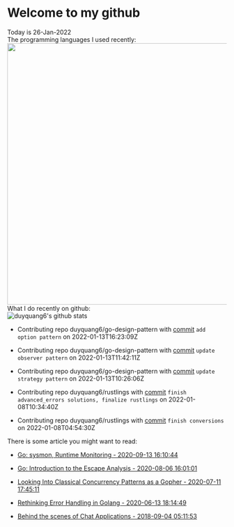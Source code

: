 # Welcome to my github 
Today is 26-Jan-2022\
The programming languages I used recently:\
<img src="https://wakatime.com/share/@duyquang6/fbe267a6-a29b-4a1a-b769-c566a361c376.svg" width="600">\
What I do recently on github:\
![duyquang6's github stats](https://github-readme-stats.vercel.app/api?username=duyquang6&layout=compact&hide=stars,prs,contribs,issues)

 - Contributing repo duyquang6/go-design-pattern with [commit](https://github.com/duyquang6/go-design-pattern/commit/b70acbda5ac8ccafdb7fca3172e510035600c3ce) `add option pattern` on  2022-01-13T16:23:09Z

 - Contributing repo duyquang6/go-design-pattern with [commit](https://github.com/duyquang6/go-design-pattern/commit/9af7b8ea547f88ad413122f592fd239255772801) `update observer pattern` on  2022-01-13T11:42:11Z

 - Contributing repo duyquang6/go-design-pattern with [commit](https://github.com/duyquang6/go-design-pattern/commit/f55ba8d957101e239fc67cd21244f17cec1f40fb) `update strategy pattern` on  2022-01-13T10:26:06Z

 - Contributing repo duyquang6/rustlings with [commit](https://github.com/duyquang6/rustlings/commit/85cc60ede8f20441315e862187350d10f79f8bd7) `finish advanced_errors solutions, finalize rustlings` on  2022-01-08T10:34:40Z

 - Contributing repo duyquang6/rustlings with [commit](https://github.com/duyquang6/rustlings/commit/d5bcce03a73a753e117a361becaa24c65b1b635c) `finish conversions` on  2022-01-08T04:54:30Z

There is some article you might want to read:

 - [Go: sysmon, Runtime Monitoring - 2020-09-13 16:10:44](https://medium.com/@blanchon.vincent/go-sysmon-runtime-monitoring-cff9395060b5?source=rss-f26b90a8ca4b------2)

 - [Go: Introduction to the Escape Analysis - 2020-08-06 16:01:01](https://medium.com/a-journey-with-go/go-introduction-to-the-escape-analysis-f7610174e890?source=rss-f26b90a8ca4b------2)

 - [Looking Into Classical Concurrency Patterns as a Gopher - 2020-07-11 17:45:11](https://medium.com/swlh/looking-into-classical-concurrency-patterns-as-a-gopher-be32be3b2690?source=rss-1a65837801e2------2)

 - [Rethinking Error Handling in Golang - 2020-06-13 18:14:49](https://medium.com/swlh/rethinking-error-handling-in-golang-eac8160afe4?source=rss-1a65837801e2------2)

 - [Behind the scenes of Chat Applications - 2018-09-04 05:11:53](https://sudarakayasindu.medium.com/behind-the-scenes-of-chat-applications-38634f584758?source=rss-1a65837801e2------2)


